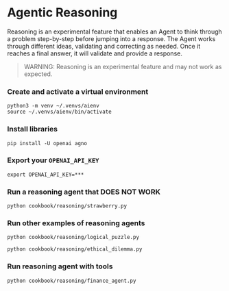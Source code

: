 # Agentic Reasoning
Reasoning is an experimental feature that enables an Agent to think through a problem step-by-step before jumping into a response. The Agent works through different ideas, validating and correcting as needed. Once it reaches a final answer, it will validate and provide a response.

> WARNING: Reasoning is an experimental feature and may not work as expected.

### Create and activate a virtual environment

```shell
python3 -m venv ~/.venvs/aienv
source ~/.venvs/aienv/bin/activate
```

### Install libraries

```shell
pip install -U openai agno
```

### Export your `OPENAI_API_KEY`

```shell
export OPENAI_API_KEY=***
```

### Run a reasoning agent that DOES NOT WORK

```shell
python cookbook/reasoning/strawberry.py
```

### Run other examples of reasoning agents

```shell
python cookbook/reasoning/logical_puzzle.py
```

```shell
python cookbook/reasoning/ethical_dilemma.py
```

### Run reasoning agent with tools

```shell
python cookbook/reasoning/finance_agent.py
```
